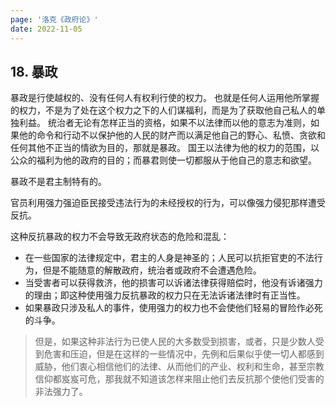```yaml
---
page: '洛克《政府论》'
date: 2022-11-05
---
```


## 18. 暴政

暴政是行使越权的、没有任何人有权利行使的权力。
也就是任何人运用他所掌握的权力，不是为了处在这个权力之下的人们谋福利，而是为了获取他自己私人的单独利益。
统治者无论有怎样正当的资格，如果不以法律而以他的意志为准则，如果他的命令和行动不以保护他的人民的财产而以满足他自己的野心、私愤、贪欲和任何其他不正当的情欲为目的，那就是暴政。
国王以法律为他的权力的范围，以公众的福利为他的政府的目的；而暴君则使一切都服从于他自己的意志和欲望。

暴政不是君主制特有的。

官员利用强力强迫臣民接受违法行为的未经授权的行为，可以像强力侵犯那样遭受反抗。

这种反抗暴政的权力不会导致无政府状态的危险和混乱：

- 在一些国家的法律规定中，君主的人身是神圣的；人民可以抗拒官吏的不法行为，但是不能随意的解散政府，统治者或政府不会遭遇危险。
- 当受害者可以获得救济，他的损害可以诉诸法律获得赔偿时，他没有诉诸强力的理由；即这种使用强力反抗暴政的权力只在无法诉诸法律时有正当性。
- 如果暴政只涉及私人的事件，使用强力的权力也不会使他们轻易的冒险作必死的斗争。

> 但是，如果这种非法行为已使人民的大多数受到损害，或者，只是少数人受到危害和压迫，但是在这样的一些情况中，先例和后果似乎使一切人都感到威胁，他们衷心相信他们的法律、从而他们的产业、权利和生命，甚至宗教信仰都岌岌可危，那我就不知道该怎样来阻止他们去反抗那个使他们受害的非法强力了。
